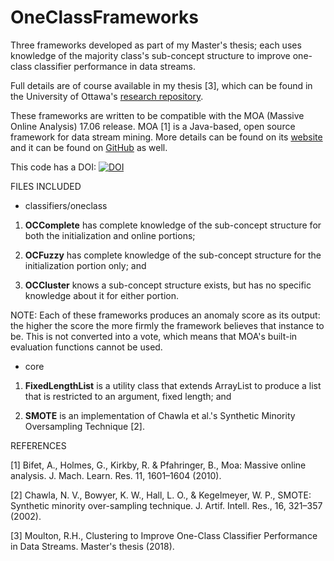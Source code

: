 # OneClassFrameworks
Three frameworks developed as part of my Master's thesis; each uses knowledge of the majority class's sub-concept structure to improve one-class classifier performance in data streams.

Full details are of course available in my thesis [3], which can be found in the University of Ottawa's [research repository](http://dx.doi.org/10.20381/ruor-22285).

These frameworks are written to be compatible with the MOA (Massive Online Analysis) 17.06 release. MOA [1] is a Java-based, open source framework for data stream mining. More details can be found on its [website](https://moa.cms.waikato.ac.nz/) and it can be found on [GitHub](https://github.com/waikato/moa) as well.

This code has a DOI: [![DOI](https://zenodo.org/badge/139605381.svg)](https://zenodo.org/badge/latestdoi/139605381)


FILES INCLUDED

* classifiers/oneclass

 1. **OCComplete** has complete knowledge of the sub-concept structure for both the initialization and online portions;

 2. **OCFuzzy** has complete knowledge of the sub-concept structure for the initialization portion only; and

 3. **OCCluster** knows a sub-concept structure exists, but has no specific knowledge about it for either portion.

 NOTE: Each of these frameworks produces an anomaly score as its output: the higher the score the more firmly the framework believes that instance to be. This is not converted into a vote, which means that MOA's built-in evaluation functions cannot be used.

* core

 1. **FixedLengthList** is a utility class that extends ArrayList to produce a list that is restricted to an argument, fixed length; and

 2. **SMOTE** is an implementation of Chawla et al.'s Synthetic Minority Oversampling Technique [2].

REFERENCES

[1] Bifet, A., Holmes, G., Kirkby, R. & Pfahringer, B., Moa: Massive online analysis. J. Mach. Learn. Res. 11, 1601–1604 (2010).

[2] Chawla, N. V., Bowyer, K. W., Hall, L. O., & Kegelmeyer,  W. P., SMOTE: Synthetic minority over-sampling technique. J. Artif. Intell. Res., 16, 321–357 (2002).

[3] Moulton, R.H., Clustering to Improve One-Class Classifier Performance in Data Streams. Master's thesis (2018).
